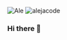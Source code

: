 ![Ale](https://user-images.githubusercontent.com/101484135/182728837-374d0995-0962-4a9d-9123-403fe709687f.jpg)
![alejacode](https://user-images.githubusercontent.com/101484135/182728845-42327942-8d56-4800-9f3b-4ca4a78e81b8.jpg)


### Hi there 👋

<!--
**Alejandra-Lopez17/Alejandra-Lopez17** is a ✨ _special_ ✨ repository because its `README.md` (this file) appears on your GitHub profile.

Here are some ideas to get you started:

- 🔭 I’m currently working on ...
- 🌱 I’m currently learning ...
- 👯 I’m looking to collaborate on ...
- 🤔 I’m looking for help with ...
- 💬 Ask me about ...
- 📫 How to reach me: ...
- 😄 Pronouns: ...
- ⚡ Fun fact: ...
-->
